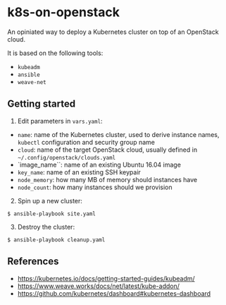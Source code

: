 k8s-on-openstack
================

An opiniated way to deploy a Kubernetes cluster on top of an OpenStack cloud.

It is based on the following tools:

  * `kubeadm`
  * `ansible`
  * `weave-net`

Getting started
---------------

1. Edit parameters in `vars.yaml`:

  * `name`: name of the Kubernetes cluster, used to derive instance names, `kubectl` configuration and security group name
  * `cloud`: name of the target OpenStack cloud, usually defined in `~/.config/openstack/clouds.yaml`
  * `image_name``: name of an existing Ubuntu 16.04 image 
  * `key_name`: name of an existing SSH keypair
  * `node_memory`: how many MB of memory should instances have
  * `node_count`: how many instances should we provision

2. Spin up a new cluster:

```console
$ ansible-playbook site.yaml
```

3. Destroy the cluster:

```console
$ ansible-playbook cleanup.yaml
```

References
----------

  * https://kubernetes.io/docs/getting-started-guides/kubeadm/
  * https://www.weave.works/docs/net/latest/kube-addon/
  * https://github.com/kubernetes/dashboard#kubernetes-dashboard